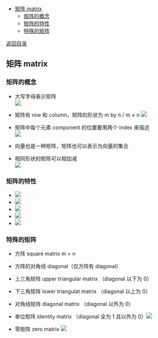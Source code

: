   
  
- [矩阵 matrix](#矩阵-matrix )
  - [矩阵的概念](#矩阵的概念 )
  - [矩阵的特性](#矩阵的特性 )
  - [特殊的矩阵](#特殊的矩阵 )
  
[返回目录](Readme.md )
  
##  矩阵 matrix
  
###  矩阵的概念
  
  
- 大写字母表示矩阵  
    <img src="https://latex.codecogs.com/gif.latex?A%20=%20&#x5C;begin{bmatrix}a_{11},%20a_{12}&#x5C;cdots%20a_{1n}%20&#x5C;&#x5C;%20a_{21},%20a_{22}%20&#x5C;cdots%20a_{2n}%20&#x5C;&#x5C;%20&#x5C;vdots%20&#x5C;&#x5C;%20a_{n1},%20a_{n2}%20&#x5C;cdots%20a_{nn}%20&#x5C;end{bmatrix}"/>  
  
- 矩阵有 row 和 column，矩阵的形状为 m by n / m × n
    <img src="https://latex.codecogs.com/gif.latex?M_{m&#x5C;times%20n}%20表示所有%20m%20×%20n%20矩阵的集合"/>  
  
- 矩阵中每个元素 component 的位置要用两个 index 来描述  
    <img src="https://latex.codecogs.com/gif.latex?A_{m,n}%20=%20A%20中第%20m%20行%20n%20列的元素"/>  
  
- 向量也是一种矩阵，矩阵也可以表示为向量的集合  
  
- 相同形状的矩阵可以相加减  
    <img src="https://latex.codecogs.com/gif.latex?&#x5C;begin{bmatrix}a_{11},%20a_{12}&#x5C;cdots%20a_{1n}%20&#x5C;&#x5C;%20a_{21},%20a_{22}%20&#x5C;cdots%20a_{2n}%20&#x5C;&#x5C;%20&#x5C;vdots%20&#x5C;&#x5C;%20a_{n1},%20a_{n2}%20&#x5C;cdots%20a_{nn}%20&#x5C;end{bmatrix}%20+%20&#x5C;begin{bmatrix}b_{11},%20b_{12}&#x5C;cdots%20b_{1n}%20&#x5C;&#x5C;%20b_{21},%20b_{22}%20&#x5C;cdots%20b_{2n}%20&#x5C;&#x5C;%20&#x5C;vdots%20&#x5C;&#x5C;%20b_{n1},%20b_{n2}%20&#x5C;cdots%20b_{nn}%20&#x5C;end{bmatrix}%20=%20&#x5C;begin{bmatrix}a_{11}+b_{11},%20a_{12}+b_{12}&#x5C;cdots%20a_{1n}+b_{1n}%20&#x5C;&#x5C;%20a_{21}+b_{21},%20a_{22}+b_{22}%20&#x5C;cdots%20a_{2n}+b_{2n}%20&#x5C;&#x5C;%20&#x5C;vdots%20&#x5C;&#x5C;%20a_{n1}+b_{n1},%20a_{n2}+b_{n2}%20&#x5C;cdots%20a_{nn}+b_{nn}%20&#x5C;end{bmatrix}"/>  
  
###  矩阵的特性
  
  
- <img src="https://latex.codecogs.com/gif.latex?A%20+%20B%20=%20B%20+%20A"/>
- <img src="https://latex.codecogs.com/gif.latex?(A%20+%20B)%20+%20C%20=%20A%20+%20(B%20+%20C)"/>
- <img src="https://latex.codecogs.com/gif.latex?(st)A%20=%20s(tA)"/>
- <img src="https://latex.codecogs.com/gif.latex?s(A%20+%20B)%20=%20sA%20+%20sB"/>
- <img src="https://latex.codecogs.com/gif.latex?(s%20+%20t)A%20=%20sA%20+%20tA"/>
  
###  特殊的矩阵
  
  
- 方阵 square matrix  m = n  
  
- 方阵的对角线 diagonal（仅方阵有 diagonal）  
  
- 上三角矩阵 upper triangular matrix （diagonal 以下为 0）  
  
- 下三角矩阵 lower triangulat matrix （diagonal 以上为 0）  
  
- 对角线矩阵 diagonal matrix （diagonal 以外为 0）  
  
- 单位矩阵 identity matrix （diagonal 全为 1 且以外为 0）<img src="https://latex.codecogs.com/gif.latex?I_{n}"/>  
  
- 零矩阵 zero matrix <img src="https://latex.codecogs.com/gif.latex?O_{m&#x5C;times%20n}"/>  
  